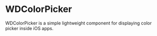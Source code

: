 # WDColorPicker
WDColorPicker is a simple lightweight component for displaying color picker inside iOS apps.
